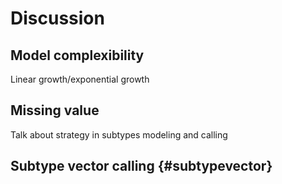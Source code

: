 





# Discussion

## Model complexibility

Linear growth/exponential growth 

## Missing value

Talk about strategy in subtypes modeling and calling

## Subtype vector calling {#subtypevector}


